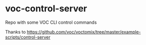 # voc-control-server
Repo with some VOC CLI control commands

Thanks to https://github.com/voc/voctomix/tree/master/example-scripts/control-server

